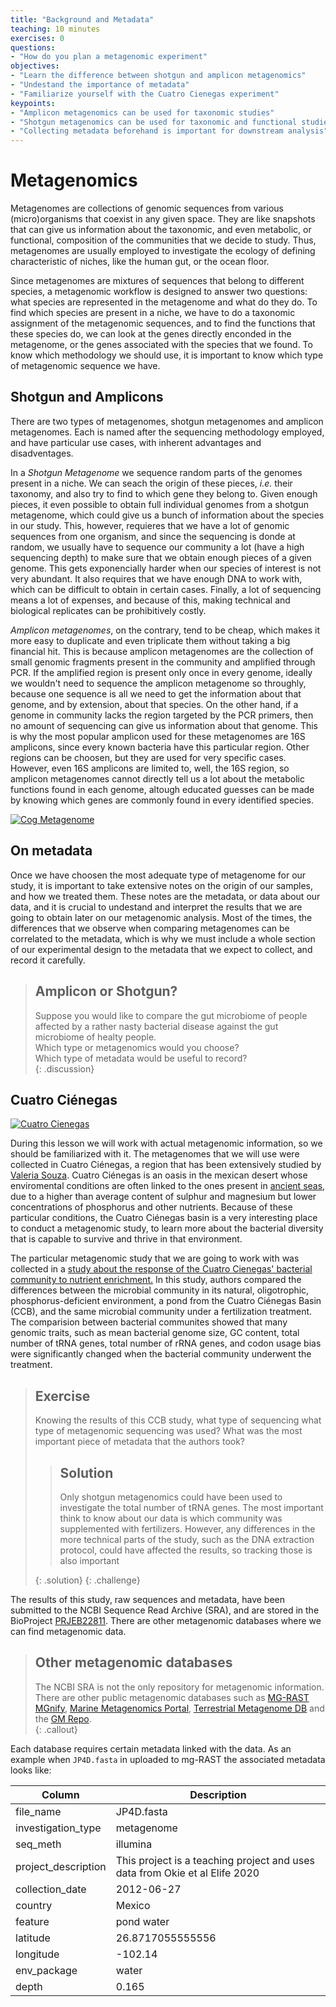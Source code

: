 ```yaml
---
title: "Background and Metadata"
teaching: 10 minutes
exercises: 0
questions:
- "How do you plan a metagenomic experiment"   
objectives:
- "Learn the difference between shotgun and amplicon metagenomics"
- "Undestand the importance of metadata"  
- "Familiarize yourself with the Cuatro Cienegas experiment"
keypoints:    
- "Amplicon metagenomics can be used for taxonomic studies"
- "Shotgun metagenomics can be used for taxonomic and functional studies"  
- "Collecting metadata beforehand is important for downstream analysis"    
---
```


# Metagenomics 
Metagenomes are collections of genomic sequences from various (micro)organisms that
coexist in any given space. They are like snapshots that can give us information 
about the taxonomic, and even metabolic, or functional, composition of the communities 
that we decide to study. Thus, metagenomes are usually employed to investigate the 
ecology of defining characteristic of niches, like the human gut, or the ocean floor. 

Since metagenomes are mixtures of sequences that belong to different species, 
a metagenomic workflow is designed to answer two questions: what species are represented 
in the metagenome and what do they do. To find which species are present in a niche, we have
to do a taxonomic assignment of the metagenomic sequences, and to find the functions that these
species do, we can look at the genes directly enconded in the metagenome, or the genes associated
with the species that we found. To know which methodology we should use, it is important to know which 
type of metagenomic sequence we have. 

## Shotgun and Amplicons    
There are two types of metagenomes, shotgun metagenomes and amplicon metagenomes. 
Each is named after the sequencing methodology employed, and have particular use cases, 
with inherent advantages and disadventages.

In a *Shotgun Metagenome* we sequence random parts of the genomes present in a niche. We can seach 
the origin of these pieces, _i.e._ their taxonomy, and also try to find to which gene they belong to. 
Given enough pieces, it even possible to obtain full individual genomes from a shotgun metagenome, 
which could give us a bunch of information about the species in our study. This, however, requieres 
that we have a lot of genomic sequences from one organism, and since the sequencing is donde at random, 
we usually have to sequence our community a lot (have a high sequencing depth) to make sure that we obtain 
enough pieces of a given genome. This gets exponencially harder when our species of interest is not 
very abundant. It also requires that we have enough DNA to work with, which can be difficult to obtain 
in certain cases. Finally, a lot of sequencing means a lot of expenses, and because of this, making 
technical and biological replicates can be prohibitively costly.   

*Amplicon metagenomes*, on the contrary, tend to be cheap, which makes it more easy to duplicate and 
even triplicate them without taking a big financial hit. This is because amplicon metagenomes are 
the collection of small genomic fragments present in the community and amplified through PCR. If 
the amplified region is present only once in every genome, ideally we wouldn't need to sequence the 
amplicon metagenome so throughly, because one sequence is all we need to get the information
about that genome, and by extension, about that species. On the other hand, if a genome in community 
lacks the region targeted by the PCR primers, then no amount of sequencing can give us information 
about that genome. This is why the most popular amplicon used for these metagenomes are 16S amplicons, 
since every known bacteria have this particular region. Other regions can be choosen, but they are 
used for very specific cases. However, even 16S amplicons are limited to, well, the 16S region, so 
amplicon metagenomes cannot directly tell us a lot about the metabolic functions found in each genome, 
altough educated guesses can be made by knowing which genes are commonly found in every identified 
species. 

<a href="{{ page.root }}/fig/metagenomic workflow.png">
  <img src="{{ page.root }}/fig/metagenomic workflow.png" alt="Cog Metagenome" />
</a>

## On metadata

Once we have choosen the most adequate type of metagenome for our study, it is important to take 
extensive notes on the origin of our samples, and how we treated them. These notes are the metadata, 
or data about our data, and it is crucial to undestand and interpret the results that we are going 
to obtain later on our metagenomic analysis. Most of the times, the differences that we observe when 
comparing metagenomes can be correlated to the metadata, which is why we must include a whole section 
of our experimental design to the metadata that we expect to collect, and record it carefully. 

> ## Amplicon or Shotgun? 
>
> Suppose you would like to compare the gut microbiome of people affected by a rather nasty bacterial 
> disease against the gut microbiome of healty people.  
> Which type or metagenomics would you choose?  
> Which type of metadata would be useful to record?  
{: .discussion}


## Cuatro Ciénegas  
<a href="{{ page.root }}/fig/md-01-data-Stromatolites.jpeg">
  <img src="{{ page.root }}/fig/md-01-data-Stromatolites.jpeg" alt="Cuatro Cienegas" />
</a>

During this lesson we will work with actual metagenomic information, so we should be familiarized with it. 
The metagenomes that we will use were collected in Cuatro Ciénegas, a region that has been
extensively studied by [Valeria Souza](https://es.wikipedia.org/wiki/Valeria_Souza_Saldivar). 
Cuatro Ciénegas is an oasis in the mexican desert whose 
enviromental conditions are often linked to the ones present in
[ancient seas](https://elifesciences.org/articles/38278), due to 
a higher than average content of sulphur and magnesium but lower concentrations of phosphorus and 
other nutrients. Because of these particular conditions, the Cuatro Ciénegas basin is a very interesting
place to conduct a metagenomic study, to learn more about the bacterial diversity that is capable to
survive and thrive in that environment.

The particular metagenomic study that we are going to work with was collected in a
[study about the response of the Cuatro Cienegas' bacterial community to nutrient enrichment.](https://elifesciences.org/articles/49816) 
In this study, authors compared the differences between the microbial community in its natural, 
oligotrophic, phosphorus-deficient environment, a pond from the Cuatro Ciénegas Basin (CCB), 
and the same microbial community under a fertilization treatment. The comparision between bacterial 
communites showed that many genomic traits, such as mean bacterial genome size, GC content, 
total number of tRNA genes, total number of rRNA genes, and codon usage bias were significantly 
changed when the bacterial community underwent the treatment. 

> ## Exercise 
> 
> Knowing the results of this CCB study, what type of sequencing what type of metagenomic sequencing was used?
> What was the most important piece of metadata that the authors took?
> 
>> ## Solution
>> Only shotgun metagenomics could have been used to investigate the total number of tRNA genes.
>> The most important think to know about our data is which community was supplemented with fertilizers.
>> However, any differences in the more technical parts of the study, such as the DNA extraction protocol,
>> could have affected the results, so tracking those is also important
>> 
> {: .solution}
{: .challenge}

The results of this study, raw sequences and metadata, have been submitted to the NCBI Sequence Read Archive (SRA), 
and are stored in the BioProject [PRJEB22811](https://www.ncbi.nlm.nih.gov/sra/?term=PRJEB22811). There are other metagenomic
databases where we can find metagenomic data. 

> ## Other metagenomic databases
> The NCBI SRA is not the only repository for metagenomic information. There are other public metagenomic databases such as 
> [MG-RAST](https://www.mg-rast.org/index.html?stay=1)  
> [MGnify](https://www.ebi.ac.uk/metagenomics/), [Marine Metagenomics Portal](https://mmp.sfb.uit.no/), 
> [Terrestrial Metagenome DB](https://webapp.ufz.de/tmdb/) and the [GM Repo](https://gmrepo.humangut.info/home).   
{: .callout}

Each database requires certain metadata linked with the data. As an example when `JP4D.fasta` in uploaded to 
mg-RAST the associated metadata looks like:

| Column           | Description                                |
|------------------|--------------------------------------------|
| file_name	          | JP4D.fasta				|
| investigation_type	       | metagenome		|
| seq_meth            | illumina	|
| project_description	        |  This project is a teaching project and uses data from Okie et al Elife 2020			|
| collection_date       | 2012-06-27 |
| country          | Mexico |
| feature         | pond water |
| latitude              | 26.8717055555556	|  
| longitude        | -102.14|  
| env_package  |	water|  
| depth	| 0.165 | 



